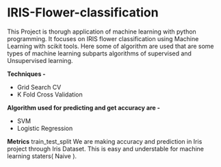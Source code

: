 # IRIS-Flower-classification

This Project is thorugh application of machine learning with python programming. It focuses on IRIS flower classification using Machine Learning with scikit tools. Here some of algorithm are used that are some types of machine learning subparts algorithms of supervised and Unsupervised learning. 

**Techniques -**
- Grid Search CV
- K Fold Cross Validation

**Algorithm used for predicting and get accuracy are -**
- SVM
- Logistic Regression
  
**Metrics**
train_test_split We are making accuracy and prediction in Iris project through Iris Dataset. This is easy and understable for machine learning staters( Naive ).
